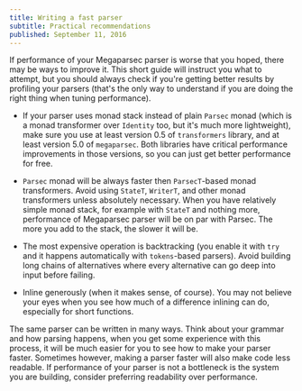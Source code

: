 ```yaml
---
title: Writing a fast parser
subtitle: Practical recommendations
published: September 11, 2016
---
```


If performance of your Megaparsec parser is worse that you hoped, there may
be ways to improve it. This short guide will instruct you what to attempt,
but you should always check if you're getting better results by profiling
your parsers (that's the only way to understand if you are doing the right
thing when tuning performance).

* If your parser uses monad stack instead of plain `Parsec` monad (which is
  a monad transformer over `Identity` too, but it's much more lightweight),
  make sure you use at least version 0.5 of `transformers` library, and at
  least version 5.0 of `megaparsec`. Both libraries have critical
  performance improvements in those versions, so you can just get better
  performance for free.

* `Parsec` monad will be always faster then `ParsecT`-based monad
  transformers. Avoid using `StateT`, `WriterT`, and other monad
  transformers unless absolutely necessary. When you have relatively simple
  monad stack, for example with `StateT` and nothing more, performance of
  Megaparsec parser will be on par with Parsec. The more you add to the
  stack, the slower it will be.

* The most expensive operation is backtracking (you enable it with `try` and
  it happens automatically with `tokens`-based parsers). Avoid building long
  chains of alternatives where every alternative can go deep into input
  before failing.

* Inline generously (when it makes sense, of course). You may not believe
  your eyes when you see how much of a difference inlining can do,
  especially for short functions.

The same parser can be written in many ways. Think about your grammar and
how parsing happens, when you get some experience with this process, it will
be much easier for you to see how to make your parser faster. Sometimes
however, making a parser faster will also make code less readable. If
performance of your parser is not a bottleneck is the system you are
building, consider preferring readability over performance.
